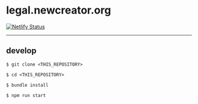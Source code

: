 # legal.newcreator.org

[![Netlify Status](https://api.netlify.com/api/v1/badges/b2434623-903f-493a-b9d0-2ac26679d512/deploy-status)](https://app.netlify.com/sites/legal-new-or-jp/deploys)

---

## develop
```
$ git clone <THIS_REPOSITORY>

$ cd <THIS_REPOSITORY>

$ bundle install

$ npm run start

```
